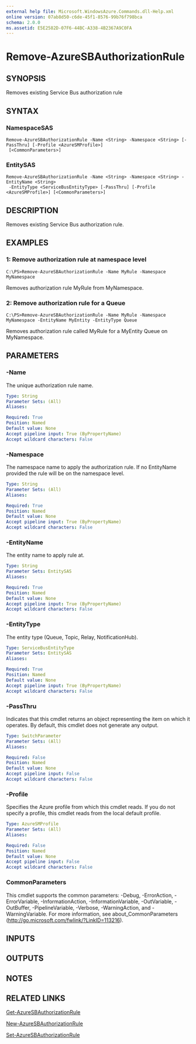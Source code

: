```yaml
---
external help file: Microsoft.WindowsAzure.Commands.dll-Help.xml
online version: 07ab8d50-c6de-45f1-8576-99b76f798bca
schema: 2.0.0
ms.assetid: E5E2582D-07F6-44BC-A338-4B2367A9C0FA
---
```


# Remove-AzureSBAuthorizationRule

## SYNOPSIS
Removes existing Service Bus authorization rule

## SYNTAX

### NamespaceSAS
```
Remove-AzureSBAuthorizationRule -Name <String> -Namespace <String> [-PassThru] [-Profile <AzureSMProfile>]
 [<CommonParameters>]
```

### EntitySAS
```
Remove-AzureSBAuthorizationRule -Name <String> -Namespace <String> -EntityName <String>
 -EntityType <ServiceBusEntityType> [-PassThru] [-Profile <AzureSMProfile>] [<CommonParameters>]
```

## DESCRIPTION
Removes existing Service Bus authorization rule.

## EXAMPLES

### 1: Remove authorization rule at namespace level
```
C:\PS>Remove-AzureSBAuthorizationRule -Name MyRule -Namespace MyNamespace
```

Removes authorization rule MyRule from MyNamespace.

### 2: Remove authorization rule for a Queue
```
C:\PS>Remove-AzureSBAuthorizationRule -Name MyRule -Namespace MyNamespace -EntityName MyEntity -EntityType Queue
```

Removes authorization rule called MyRule for a MyEntity Queue on MyNamespace.

## PARAMETERS

### -Name
The unique authorization rule name.

```yaml
Type: String
Parameter Sets: (All)
Aliases: 

Required: True
Position: Named
Default value: None
Accept pipeline input: True (ByPropertyName)
Accept wildcard characters: False
```

### -Namespace
The namespace name to apply the authorization rule.
If no EntityName provided the rule will be on the namespace level.

```yaml
Type: String
Parameter Sets: (All)
Aliases: 

Required: True
Position: Named
Default value: None
Accept pipeline input: True (ByPropertyName)
Accept wildcard characters: False
```

### -EntityName
The entity name to apply rule at.

```yaml
Type: String
Parameter Sets: EntitySAS
Aliases: 

Required: True
Position: Named
Default value: None
Accept pipeline input: True (ByPropertyName)
Accept wildcard characters: False
```

### -EntityType
The entity type (Queue, Topic, Relay, NotificationHub).

```yaml
Type: ServiceBusEntityType
Parameter Sets: EntitySAS
Aliases: 

Required: True
Position: Named
Default value: None
Accept pipeline input: True (ByPropertyName)
Accept wildcard characters: False
```

### -PassThru
Indicates that this cmdlet returns an object representing the item on which it operates.
By default, this cmdlet does not generate any output.

```yaml
Type: SwitchParameter
Parameter Sets: (All)
Aliases: 

Required: False
Position: Named
Default value: None
Accept pipeline input: False
Accept wildcard characters: False
```

### -Profile
Specifies the Azure profile from which this cmdlet reads.
If you do not specify a profile, this cmdlet reads from the local default profile.

```yaml
Type: AzureSMProfile
Parameter Sets: (All)
Aliases: 

Required: False
Position: Named
Default value: None
Accept pipeline input: False
Accept wildcard characters: False
```

### CommonParameters
This cmdlet supports the common parameters: -Debug, -ErrorAction, -ErrorVariable, -InformationAction, -InformationVariable, -OutVariable, -OutBuffer, -PipelineVariable, -Verbose, -WarningAction, and -WarningVariable. For more information, see about_CommonParameters (http://go.microsoft.com/fwlink/?LinkID=113216).

## INPUTS

## OUTPUTS

## NOTES

## RELATED LINKS

[Get-AzureSBAuthorizationRule](.\Get-AzureSBAuthorizationRule.md)

[New-AzureSBAuthorizationRule](.\New-AzureSBAuthorizationRule.md)

[Set-AzureSBAuthorizationRule](.\Set-AzureSBAuthorizationRule.md)


